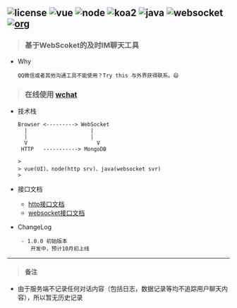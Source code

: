![license](https://img.shields.io/badge/license-GNU-100000.svg)
![vue](https://img.shields.io/badge/-vue-lightred.svg)
![node](https://img.shields.io/badge/-node-green.svg)
![koa2](https://img.shields.io/badge/-koa2-blue.svg)
![java](https://img.shields.io/badge/-java-green.svg)
![websocket](https://img.shields.io/badge/-websocket-lightred.svg)
[![org](https://img.shields.io/badge/org-@LazyKoala-yellow.svg)](https://github.com/lazy-koala/)
---
> ### 基于WebScoket的及时IM聊天工具 
- Why

  ```
  QQ微信或者其他沟通工具不能使用？Try this 与外界获得联系。😄
  ```
> ### 在线使用 [wchat](https://wchat.thankjava.com)

- 技术栈

  ```
  Browser <---------> WebSocket
    |	                 |
    |	                 |
    V                      V
   HTTP   -----------> MongoDB

  >
  > vue(UI)、node(http srv)、java(websocket svr)
  >
  ```
- 接口文档
  - [http接口文档](https://github.com/lazy-koala/wchat/blob/master/doc/api/http.md)
  - [websocket接口文档](https://github.com/lazy-koala/wchat/blob/master/doc/api/websocket.md)
  
- ChangeLog
  ```
   - 1.0.0 初始版本
      开发中，预计10月初上线
  ```
---
> #### 备注
- 由于服务端不记录任何对话内容（包括日志，数据记录等均不追踪用户聊天内容），所以暂无历史记录
